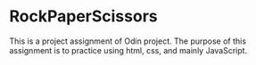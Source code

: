 # RockPaperScissors

This is a project assignment of Odin project.
The purpose of this assignment is to practice using html, css, and mainly JavaScript.
